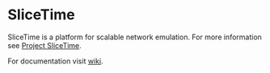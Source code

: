 # SliceTime #

SliceTime is a platform for scalable network emulation. For more information see [Project SliceTime](http://www.comsys.rwth-aachen.de/research/projects/slicetime/).

For documentation visit [wiki](https://github.com/mr-kimia/slicetime/wiki).

